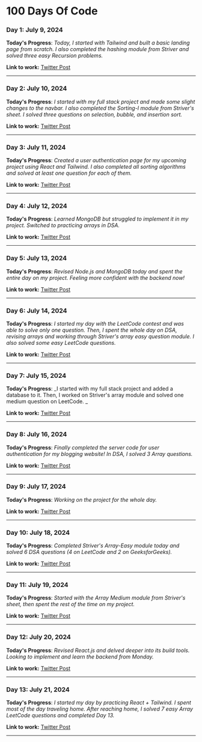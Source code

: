 <!-- Template

### Day 0: July 00, 2024 

**Today's Progress**: __


**Link to work:** [Twitter Post]( )

---

 -->



# 100 Days Of Code

### Day 1: July 9, 2024 

**Today's Progress**: _Today, I started with Tailwind and built a basic landing page from scratch. I also completed the hashing module from Striver and solved three easy Recursion problems._



**Link to work:** [Twitter Post](https://x.com/rnkktt/status/1810727259608601051)

---
### Day 2: July 10, 2024 

**Today's Progress**: _I started with my full stack project and made some slight changes to the navbar. I also completed the Sorting-I module from Striver's sheet. I solved three questions on selection, bubble, and insertion sort._



**Link to work:** [Twitter Post](https://x.com/rnkktt/status/1811123736072048867)

---
### Day 3: July 11, 2024 

**Today's Progress**: _Created a user authentication page for my upcoming project using React and Tailwind. I also completed all sorting algorithms and solved at least one question for each of them._



**Link to work:** [Twitter Post](https://x.com/rnkktt/status/1811495687185482034 )

---
### Day 4: July 12, 2024 

**Today's Progress**: _Learned MongoDB but struggled to implement it in my project. Switched to practicing arrays in DSA._

**Link to work:** [Twitter Post](https://x.com/rnkktt/status/1811853050451042587 )

---
### Day 5: July 13, 2024 

**Today's Progress**: _Revised Node.js and MongoDB today and spent the entire day on my project. Feeling more confident with the backend now!_

**Link to work:** [Twitter Post](https://x.com/rnkktt/status/1812227082975347034 )

---
### Day 6: July 14, 2024 

**Today's Progress**: _I started my day with the LeetCode contest and was able to solve only one question. Then, I spent the whole day on DSA, revising arrays and working through Striver's array easy question module. I also solved some easy LeetCode questions._


**Link to work:** [Twitter Post]( https://x.com/rnkktt/status/1812694866159391181)

---
### Day 7: July 15, 2024 

**Today's Progress**: _I started with my full stack project and added a database to it. Then, I worked on Striver's array module and solved one medium question on LeetCode.
_


**Link to work:** [Twitter Post](https://x.com/rnkktt/status/1812936397633867873 )

---
### Day 8: July 16, 2024 

**Today's Progress**: _Finally completed the server code for user authentication for my blogging website! In DSA, I solved 3 Array questions._


**Link to work:** [Twitter Post](https://x.com/rnkktt/status/1813307662852927552 )

---
### Day 9: July 17, 2024 

**Today's Progress**: _Working on the project for the whole day._


**Link to work:** [Twitter Post](https://x.com/rnkktt/status/1813689623505432904 )

---
### Day 10: July 18, 2024 

**Today's Progress**: _Completed Striver's Array-Easy module today and solved 6 DSA questions (4 on LeetCode and 2 on GeeksforGeeks)._


**Link to work:** [Twitter Post]( https://x.com/rnkktt/status/1814153969951981965)

---
### Day 11: July 19, 2024 

**Today's Progress**: _Started with the Array Medium module from Striver's sheet, then spent the rest of the time on my project._


**Link to work:** [Twitter Post](https://x.com/rnkktt/status/1814383966587134460 )

---
### Day 12: July 20, 2024 

**Today's Progress**: _Revised React.js and delved deeper into its build tools. Looking to implement and learn the backend from Monday._


**Link to work:** [Twitter Post](https://x.com/rnkktt/status/1814736457279349052 )

---
### Day 13: July 21, 2024 

**Today's Progress**: _I started my day by practicing React + Tailwind. I spent most of the day traveling home. After reaching home, I solved 7 easy Array LeetCode questions and completed Day 13._


**Link to work:** [Twitter Post](https://x.com/rnkktt/status/1815138737531293892 )

---

